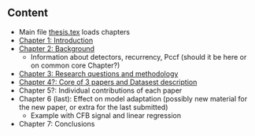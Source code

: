 
## Content 

- Main file [thesis.tex](./thesis.tex) loads chapters
- [Chapter 1: Introduction](chapter1-introduction.tex)
- [Chapter 2: Background](chapter2-background.tex)
  - Information about detectors, recurrency, Pccf (should it be here or on common core Chapter?)
- [Chapter 3: Research questions and methodology](chapter3-rq-and-methodology.tex)
- [Chapter 4?: Core of 3 papers and Datasest description](chapter-articles-and-datasets.tex)
- Chapter 5?: Individual contributions of each paper
- Chapter 6 (last): Effect on model adaptation (possibly new material for the new paper, or extra for the last submitted)
  - Example with CFB signal and linear regression
- Chapter 7: Conclusions
